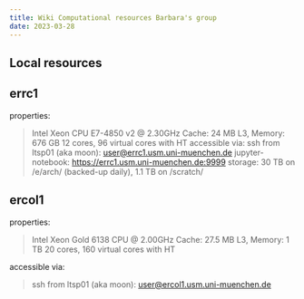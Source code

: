 ```yaml
---
title: Wiki Computational resources Barbara's group
date: 2023-03-28
---
```


Local resources
---

errc1
---
properties:
  > Intel Xeon CPU E7-4850 v2 @ 2.30GHz
  > Cache: 24 MB L3, Memory: 676 GB
  > 12 cores, 96 virtual cores with HT
accessible via:
  > ssh from ltsp01 (aka moon): user@errc1.usm.uni-muenchen.de
  > jupyter-notebook: https://errc1.usm.uni-muenchen.de:9999
  > storage: 30 TB on /e/arch/ (backed-up daily), 1.1 TB on /scratch/

ercol1
---
properties:
  > Intel Xeon Gold 6138 CPU @ 2.00GHz
  > Cache: 27.5 MB L3, Memory: 1 TB
  > 20 cores, 160 virtual cores with HT
 
accessible via:
  > ssh from ltsp01 (aka moon): 
    user@ercol1.usm.uni-muenchen.de
  > 


